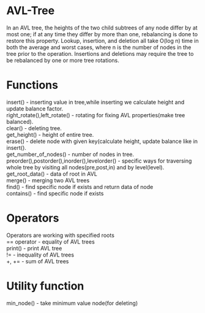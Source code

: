# AVL-Tree
In an AVL tree, the heights of the two child subtrees of any node differ by at most one; if at any time they differ by more than one, rebalancing is done to restore this property. Lookup, insertion, and deletion all take O(log n) time in both the average and worst cases, where n is the number of nodes in the tree prior to the operation. Insertions and deletions may require the tree to be rebalanced by one or more tree rotations.
# Functions
insert() - inserting value in tree,while inserting we calculate height and update balance factor.\
right_rotate(),left_rotate() - rotating for fixing AVL properties(make tree balanced).\
clear() - deleting tree.\
get_height() - height of entire tree.\
erase() - delete node with given key(calculate height, update balance like in insert().\
get_number_of_nodes() - number of nodes in tree.\
preorder(),postorder(),inorder(),levelorder() - specific ways for traversing whole tree by visiting all nodes(pre,post,in) and by level(level). 
get_root_data() - data of root in AVL\
merge() - merging two AVL trees\
find() - find specific node if exists and return data of node\
contains() - find specific node if exists
# Operators
Operators are working with specified roots\
== operator - equality of AVL trees\
print() - print AVL tree\
!= - inequality of AVL trees\
+, += - sum of AVL trees
# Utility function
min_node() - take minimum value node(for deleting)
